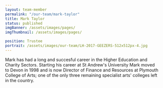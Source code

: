 ```yaml
---
layout: team-member
permalink: "/our-team/mark-taylor"
title: Mark Taylor
status: published
imgBanner: /assets/images/pages/
imgThumbnail: /assets/images/pages/

position: Trustee
portrait: /assets/images/our-team/LH-2017-GEEZERS-512x512px-4.jpg
---
```


Mark has had a long and succesful career in the Higher Education and Charity Sectors.  Starting his career at St Andrew's University Mark moved to Devon in 1998 and is now Director of Finance and Resources at Plymouth College of Arts; one of the only three remaining specialist arts' colleges left in the country.
